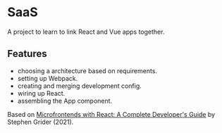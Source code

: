 # SaaS

A project to learn to link React and Vue apps together.

## Features

- choosing a architecture based on requirements.
- setting up Webpack.
- creating and merging development config.
- wiring up React.
- assembling the App component.

Based on [Microfrontends with React: A Complete Developer's Guide](https://www.udemy.com/course/microfrontend-course/) by Stephen Grider (2021).
